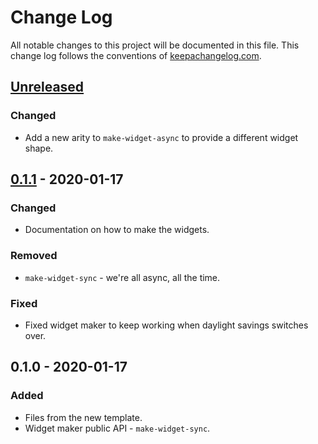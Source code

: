 # Change Log
All notable changes to this project will be documented in this file. This change log follows the conventions of [keepachangelog.com](http://keepachangelog.com/).

## [Unreleased]
### Changed
- Add a new arity to `make-widget-async` to provide a different widget shape.

## [0.1.1] - 2020-01-17
### Changed
- Documentation on how to make the widgets.

### Removed
- `make-widget-sync` - we're all async, all the time.

### Fixed
- Fixed widget maker to keep working when daylight savings switches over.

## 0.1.0 - 2020-01-17
### Added
- Files from the new template.
- Widget maker public API - `make-widget-sync`.

[Unreleased]: https://github.com/your-name/restfull/compare/0.1.1...HEAD
[0.1.1]: https://github.com/your-name/restfull/compare/0.1.0...0.1.1

